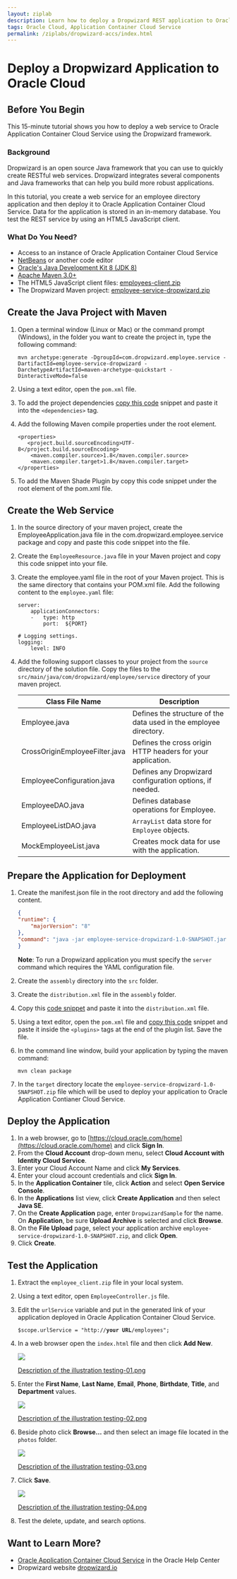 ```yaml
---
layout: ziplab
description: Learn how to deploy a Dropwizard REST application to Oracle Application Container Cloud service.
tags: Oracle Cloud, Application Container Cloud Service
permalink: /ziplabs/dropwizard-accs/index.html
---
```

# Deploy a Dropwizard Application to Oracle Cloud #

## Before You Begin ##
This 15-minute tutorial shows you how to deploy a web service to Oracle Application Container Cloud Service using the Dropwizard framework. 

### Background ###
Dropwizard is an open source Java framework that you can use to quickly create RESTful web services. Dropwizard integrates several components and Java frameworks that can help you build more robust applications.

In this tutorial, you create a web service for an employee directory application and then deploy it to Oracle Application Container Cloud Service. Data for the application is stored in an in-memory database. You test the REST service by using an HTML5 JavaScript client.

### What Do You Need? ###
* Access to an instance of Oracle Application Container Cloud Service
* [NetBeans](https://netbeans.org/) or another code editor
* [Oracle's Java Development Kit 8 (JDK 8)](http://www.oracle.com/technetwork/java/javase/downloads/index.html)
* [Apache Maven 3.0+](http://maven.apache.org/download.cgi)
* The HTML5 JavaScript client files: [employees-client.zip](files/employees-client.zip)
* The Dropwizard Maven project: [employee-service-dropwizard.zip](files/employee-service-dropwizard.zip)

## Create the Java Project with Maven ##

1. Open a terminal window (Linux or Mac) or the command prompt (Windows), in the folder you want to create the project in, type the following command:

    <pre><code>mvn archetype:generate -DgroupId=com.dropwizard.employee.service -DartifactId=employee-service-dropwizard -DarchetypeArtifactId=maven-archetype-quickstart -DinteractiveMode=false</code></pre>

2. Using a text editor, open the `pom.xml` file.
3. To add the project dependencies [copy this code](files/dependencies.xml.txt) snippet and paste it into the `<dependencies>` tag.
4. Add the following Maven compile properties under the root element.

    ````
    <properties>
       <project.build.sourceEncoding>UTF-8</project.build.sourceEncoding>
        <maven.compiler.source>1.8</maven.compiler.source>
        <maven.compiler.target>1.8</maven.compiler.target>
    </properties>
    ````

5. To add the Maven Shade Plugin by copy this code snippet under the root element of the pom.xml file.

## Create the Web Service

1. In the source directory of your maven project, create the EmployeeApplication.java file in the com.dropwizard.employee.service package and copy and paste this code snippet into the file.

2. Create the `EmployeeResource.java` file in your Maven project and copy this code snippet into your file.

3. Create the employee.yaml file in the root of your Maven project. This is the same directory that contains your POM.xml file. Add the following content to the `employee.yaml` file:

    ````
    server:    
        applicationConnectors:
        -   type: http
            port:  ${PORT}
        
    # Logging settings.
    logging:
        level: INFO
    ````

4. Add the following support classes to your project from the `source` directory of the solution file. Copy the files to the `src/main/java/com/dropwizard/employee/service` directory of your maven project. 
    <table><thead><tr>
    <th>Class File Name</th><th>Description</th>
    </tr></thead>
    <tbody>
    <tr><td>Employee.java</td><td>Defines the structure of the data used in the employee directory.</td></tr>
    <tr><td>CrossOriginEmployeeFilter.java</td><td>Defines the cross origin HTTP headers for your application.</td></tr>
    <tr><td>EmployeeConfiguration.java</td><td>Defines any Dropwizard configuration options, if needed.</td></tr>
    <tr><td>EmployeeDAO.java</td><td>Defines database operations for Employee.</td></tr>
    <tr><td>EmployeeListDAO.java</td><td><code>ArrayList</code> data store for <code>Employee</code> objects.</td></tr>
    <tr><td>MockEmployeeList.java</td><td>Creates mock data for use with the application.</td></tr>
    </tbody>
    </table>

## Prepare the Application for Deployment ##
1. Create the manifest.json file in the root directory and add the following content.
    ````json
    {
    "runtime": {
        "majorVersion": "8"
    },
    "command": "java -jar employee-service-dropwizard-1.0-SNAPSHOT.jar server employee.yaml"
    } 
    ````
    <b>Note</b>: To run a Dropwizard application you must specify the `server` command which requires the YAML configuration file. 

2. Create the `assembly` directory into the `src` folder.
3. Create the `distribution.xml` file in the `assembly` folder.
4. Copy this [code snippet](files/distribution.xml.txt) and paste it into the `distribution.xml` file.
5. Using a text editor, open the `pom.xml` file and [copy this code](files/assembly-plugin.xml.txt) snippet and paste it inside the `<plugins>` tags at the end of the plugin list. Save the file.

6. In the command line window, build your application by typing the maven command:

    <pre><code>mvn clean package</code></pre>

7. In the `target` directory locate the `employee-service-dropwizard-1.0-SNAPSHOT.zip` file which will be used to deploy your application to Oracle Application Contianer Cloud Service.
## Deploy the Application ##
1. In a web browser, go to [https://cloud.oracle.com/home](https://cloud.oracle.com/home) and click **Sign In**.
2. From the **Cloud Account** drop-down menu, select **Cloud Account with Identity Cloud Service**.
3. Enter your Cloud Account Name and click **My Services**.
4. Enter your cloud account credentials and click **Sign In**.
7. In the **Application Container** tile, click **Action** and select **Open Service Console**.
8. In the **Applications** list view, click **Create Application** and then select **Java SE**.
9. On the **Create Application** page, enter `DropwizardSample` for the name. On **Application**, be sure **Upload Archive** is selected and click **Browse**.
10. On the **File Upload** page, select your application archive `employee-service-dropwizard-1.0-SNAPSHOT.zip`, and click **Open**.
11. Click **Create**.

## Test the Application ##
1. Extract the `employee_client.zip` file in your local system.
2. Using a text editor, open `EmployeeController.js` file.
3. Edit the `urlService` variable and put in the generated link of your application deployed in Oracle Application Container Cloud Service. 

    <pre><code>$scope.urlService = "http://<strong>your URL</strong>/employees";</code></pre>
4. In a web browser open the `index.html` file and then click **Add New**.

    ![](img/testing-01.png)

    [Description of the illustration testing-01.png](files/testing-01.txt)
5. Enter the **First Name**, **Last Name**, **Email**, **Phone**, **Birthdate**, **Title**, and **Department** values.

    ![](img/testing-02.png)

    [Description of the illustration testing-02.png](files/testing-02.txt)

6. Beside photo click **Browse...** and then select an image file located in the `photos` folder.

    ![](img/testing-03.png)

    [Description of the illustration testing-03.png](files/testing-03.txt)
7. Click **Save**.

    ![](img/testing-04.png)

    [Description of the illustration testing-04.png](files/testing-04.txt)
8. Test the delete, update, and search options.
## Want to Learn More? ##
* [Oracle Application Container Cloud Service](http://www.oracle.com/pls/topic/lookup?ctx=cloud&id=apaasgs) in the Oracle Help Center
* Dropwizard website [dropwizard.io](http://www.dropwizard.io/)


